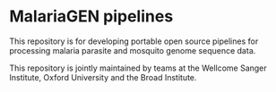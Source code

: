 # MalariaGEN pipelines

This repository is for developing portable open source pipelines for processing malaria parasite and mosquito genome sequence data.

This repository is jointly maintained by teams at the Wellcome Sanger Institute, Oxford University and the Broad Institute.

